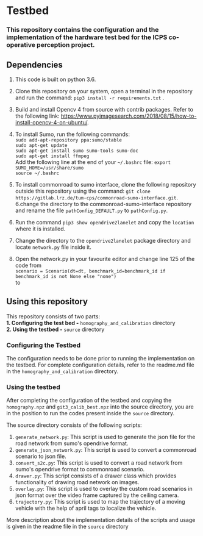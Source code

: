 # Testbed

### This repository contains the configuration and the implementation of the hardware test bed for the ICPS co-operative perception project.

## Dependencies

1. This code is built on python 3.6.

2. Clone this repository on your system, open a terminal in the repository and run the command: `pip3 install -r requirements.txt` .

3. Build and install Opencv 4 from source with contrib packages. Refer to the following link: https://www.pyimagesearch.com/2018/08/15/how-to-install-opencv-4-on-ubuntu/.

4. To install Sumo, run the following commands:   
`sudo add-apt-repository ppa:sumo/stable`   
`sudo apt-get update`   
`sudo apt-get install sumo sumo-tools sumo-doc`   
`sudo apt-get install ffmpeg`  
Add the following line at the end of your `~/.bashrc` file: `export SUMO_HOME=/usr/share/sumo`  
`source ~/.bashrc`
  
5. To install commonroad to sumo interface, clone the following repository outside this repository using the command: `git clone https://gitlab.lrz.de/tum-cps/commonroad-sumo-interface.git`.
6.change the directory to the commonroad-sumo-interface repository and rename the file `pathConfig_DEFAULT.py` to `pathConfig.py`.

7. Run the command `pip3 show opendrive2lanelet` and copy the `location` where it is installed.  

8. Change the directory to the `opendrive2lanelet` package directory and locate `network.py` file inside it. 

9. Open the network.py in your favourite editor and change line 125 of the code from  
`scenario = Scenario(dt=dt, benchmark_id=benchmark_id if benchmark_id is not None else "none")`  
to  




## Using this repository
This repository consists of two parts:  
__1. Configuring the test bed -__ `homography_and_calibration` directory   
__2. Using the testbed -__ `source` directory

### Configuring the Testbed
The configuration needs to be done prior to running the implementation on the testbed. For complete configuration details, refer to the readme.md file in the `homography_and_calibration` directory.

### Using the testbed
After completing the configuration of the testbed and copying the `homography.npz` and `git3_calib_best.npz` into the source directory, you are in the position to run the codes present inside the `source` directory.

The source directory consists of the following scripts:  
1. `generate_network.py`: This script is used to generate the json file for the road network from sumo's opendrive format.  
2. `generate_json_network.py`: This script is used to convert a commonroad scenario to json file.  
3. `convert_s2c.py`: This script is used to convert a road network from sumo's opendrive format to commonroad scenario.   
4. `drawer.py`: This script consists of a drawer class which provides functionality of drawing road network on images.  
5. `overlay.py`: This script is used to overlay the custom road scenarios in json format over the video frame captured by the ceiling camera.  
6. `trajectory.py`: This script is used to map the trajectory of a moving vehicle with the help of april tags to localize the vehicle. 

More description about the implementation details of the scripts and usage is given in the readme file in the `source` directory
